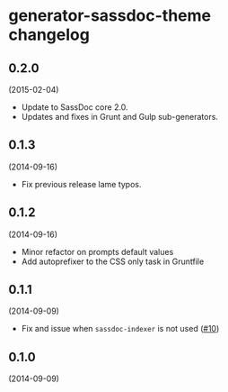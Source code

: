 # generator-sassdoc-theme changelog

## 0.2.0
(2015-02-04)

* Update to SassDoc core 2.0.
* Updates and fixes in Grunt and Gulp sub-generators.

## 0.1.3
(2014-09-16)

* Fix previous release lame typos.

## 0.1.2
(2014-09-16)

* Minor refactor on prompts default values
* Add autoprefixer to the CSS only task in Gruntfile

## 0.1.1
(2014-09-09)

* Fix and issue when `sassdoc-indexer` is not used ([#10](https://github.com/SassDoc/generator-sassdoc-theme/issues/10))

## 0.1.0
(2014-09-09)
